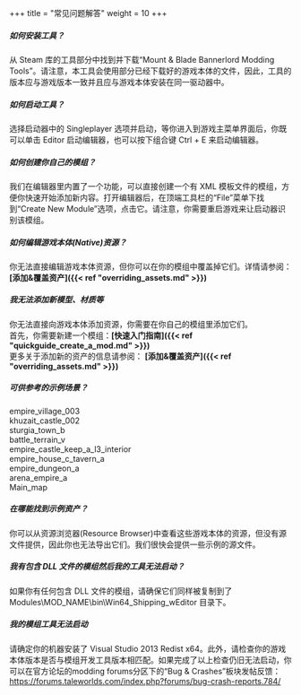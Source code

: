 +++
title = "常见问题解答"
weight = 10
+++

##### 如何安装工具？

从 Steam 库的工具部分中找到并下载“Mount & Blade Bannerlord Modding Tools”。请注意，本工具会使用部分已经下载好的游戏本体的文件，因此，工具的版本应与游戏版本一致并且应与游戏本体安装在同一驱动器中。

##### 如何启动工具？

选择启动器中的 Singleplayer 选项并启动，等你进入到游戏主菜单界面后，你既可以单击 Editor 启动编辑器，也可以按下组合键 Ctrl + E 来启动编辑器。

##### 如何创建你自己的模组？

我们在编辑器里内置了一个功能，可以直接创建一个有 XML 模板文件的模组，方便你快速开始添加新内容。打开编辑器后，在顶端工具栏的“File”菜单下找到“Create New Module”选项，点击它。请注意，你需要重启游戏来让启动器识别该模组。

##### 如何编辑游戏本体(Native)资源？

你无法直接编辑游戏本体资源，但你可以在你的模组中覆盖掉它们。详情请参阅： <strong>[添加&覆盖资产]({{< ref "overriding_assets.md" >}})</strong>

##### 我无法添加新模型、材质等

你无法直接向游戏本体添加资源，你需要在你自己的模组里添加它们。  
首先，你需要新建一个模组：<strong>[快速入门指南]({{< ref "quickguide_create_a_mod.md" >}})</strong>  
更多关于添加新的资产的信息请参阅： <strong>[添加&覆盖资产]({{< ref "overriding_assets.md" >}})</strong>  

##### 可供参考的示例场景？

empire_village_003  
khuzait_castle_002  
sturgia_town_b  
battle_terrain_v  
empire_castle_keep_a_l3_interior  
empire_house_c_tavern_a  
empire_dungeon_a  
arena_empire_a  
Main_map  

##### 在哪能找到示例资产？

你可以从资源浏览器(Resource Browser)中查看这些游戏本体的资源，但没有源文件提供，因此你也无法导出它们。我们很快会提供一些示例的源文件。

##### 我有包含 DLL 文件的模组然后我的工具无法启动？

如果你有任何包含 DLL 文件的模组，请确保它们同样被复制到了 Modules\MOD_NAME\bin\Win64_Shipping_wEditor 目录下。

##### 我的模组工具无法启动

请确定你的机器安装了 Visual Studio 2013 Redist x64。此外，请检查你的游戏本体版本是否与模组开发工具版本相匹配。如果完成了以上检查仍旧无法启动，你可以在官方论坛的modding forums分区下的“Bug & Crashes”板块发帖反馈：https://forums.taleworlds.com/index.php?forums/bug-crash-reports.784/

